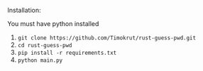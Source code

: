 Installation:

You must have python installed

1) `git clone https://github.com/Timokrut/rust-guess-pwd.git`
2) `cd rust-guess-pwd`
3) `pip install -r requirements.txt`
4) `python main.py` 
